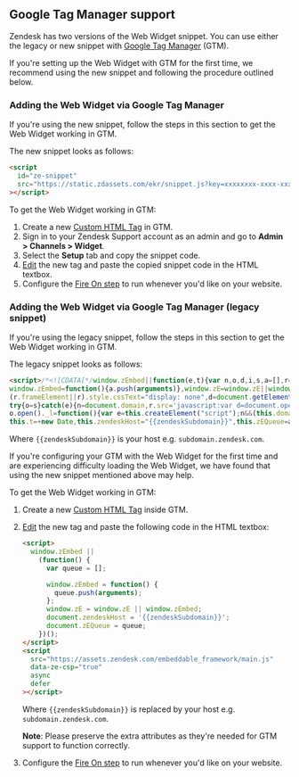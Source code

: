 ## Google Tag Manager support

Zendesk has two versions of the Web Widget snippet. You can use either the legacy or new snippet with [Google Tag Manager][gtm-link] (GTM).

If you're setting up the Web Widget with GTM for the first time, we recommend using the new snippet and following the procedure outlined below.

### Adding the Web Widget via Google Tag Manager

If you're using the new snippet, follow the steps in this section to get the Web Widget working in GTM.

The new snippet looks as follows:

```html
<script
  id="ze-snippet"
  src="https://static.zdassets.com/ekr/snippet.js?key=xxxxxxxx-xxxx-xxxx-xxxx-xxxxxxxxxxxx"
></script>
```

To get the Web Widget working in GTM:

1. Create a new [Custom HTML Tag][gtm-custom-tag-link] in GTM.
2. Sign in to your Zendesk Support account as an admin and go to **Admin > Channels > Widget**.
3. Select the **Setup** tab and copy the snippet code.
4. [Edit][gtm-update-tag-link] the new tag and paste the copied snippet code in the HTML textbox.
5. Configure the [Fire On step][gtm-fire-on-step-link] to run whenever you'd like on your website.

### Adding the Web Widget via Google Tag Manager (legacy snippet)

If you're using the legacy snippet, follow the steps in this section to get the Web Widget working in GTM.

The legacy snippet looks as follows:

<!-- prettier-ignore-start -->
```html
<script>/*<![CDATA[*/window.zEmbed||function(e,t){var n,o,d,i,s,a=[],r=document.createElement("iframe");
window.zEmbed=function(){a.push(arguments)},window.zE=window.zE||window.zEmbed,r.src="javascript:false",r.title="",r.role="presentation",
(r.frameElement||r).style.cssText="display: none",d=document.getElementsByTagName("script"),d=d[d.length-1],d.parentNode.insertBefore(r,d),i=r.contentWindow,s=i.document;
try{o=s}catch(e){n=document.domain,r.src='javascript:var d=document.open();d.domain="'+n+'";void(0);',o=s}
o.open()._l=function(){var e=this.createElement("script");n&&(this.domain=n),e.id="js-iframe-async",e.src="https://assets.zendesk.com/embeddable_framework/main.js",
this.t=+new Date,this.zendeskHost="{{zendeskSubdomain}}",this.zEQueue=a,this.body.appendChild(e)},o.write('<body onload="document._l();">'),o.close()}();/*]]>*/</script>
```
<!-- prettier-ignore-end -->

Where `{{zendeskSubdomain}}` is your host e.g. `subdomain.zendesk.com`.

If you're configuring your GTM with the Web Widget for the first time and are experiencing difficulty loading the Web Widget, we have found that using the new snippet mentioned above may help.

To get the Web Widget working in GTM:

1. Create a new [Custom HTML Tag][gtm-custom-tag-link] inside GTM.
2. [Edit][gtm-update-tag-link] the new tag and paste the following code in the HTML textbox:

   ```html
   <script>
     window.zEmbed ||
       (function() {
         var queue = [];

         window.zEmbed = function() {
           queue.push(arguments);
         };
         window.zE = window.zE || window.zEmbed;
         document.zendeskHost = '{{zendeskSubdomain}}';
         document.zEQueue = queue;
       })();
   </script>
   <script
     src="https://assets.zendesk.com/embeddable_framework/main.js"
     data-ze-csp="true"
     async
     defer
   ></script>
   ```

   Where `{{zendeskSubdomain}}` is replaced by your host e.g. `subdomain.zendesk.com`.

   **Note**: Please preserve the extra attributes as they're needed for GTM support to function correctly.

3. Configure the [Fire On step][gtm-fire-on-step-link] to run whenever you'd like on your website.

[gtm-link]: https://www.google.com/tagmanager/
[gtm-custom-tag-link]: https://support.google.com/tagmanager/answer/6107167
[gtm-update-tag-link]: https://support.google.com/tagmanager/answer/6103696?hl=en&ref_topic=3441530#update
[gtm-fire-on-step-link]: https://support.google.com/tagmanager/answer/6279951?hl=en&ref_topic=3281056
